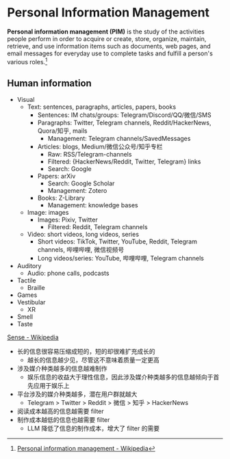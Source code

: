 # Personal Information Management
**Personal information management (PIM)** is the study of the activities people perform in order to acquire or create, store, organize, maintain, retrieve, and use information items such as documents, web pages, and email messages for everyday use to complete tasks and fulfill a person's various roles.[^wiki]

## Human information
- Visual
  - Text: sentences, paragraphs, articles, papers, books
    - Sentences: IM chats/groups: Telegram/Discord/QQ/微信/SMS
    - Paragraphs: Twitter, Telegram channels, Reddit/HackerNews, Quora/知乎, mails
      - Management: Telegram channels/SavedMessages
    - Articles: blogs, Medium/微信公众号/知乎专栏
      - Raw: RSS/Telegram-channels
      - Filtered: {HackerNews/Reddit, Twitter, Telegram} links
      - Search: Google
    - Papers: arXiv
      - Search: Google Scholar
      - Management: Zotero
    - Books: Z-Library
      - Management: knowledge bases
  - Image: images
    - Images: Pixiv, Twitter
      - Filtered: Reddit, Telegram channels
  - Video: short videos, long videos, series
    - Short videos: TikTok, Twitter, YouTube, Reddit, Telegram channels, 哔哩哔哩, 微信视频号
    - Long videos/series: YouTube, 哔哩哔哩, Telegram channels
- Auditory
  - Audio: phone calls, podcasts
- Tactile
  - Braille
- Games
- Vestibular
  - XR
- Smell
- Taste

[Sense - Wikipedia](https://en.wikipedia.org/wiki/Sense)

- 长的信息很容易压缩成短的，短的却很难扩充成长的
  - 越长的信息越少见，尽管这不意味着质量一定更高
- 涉及媒介种类越多的信息越难制作
  - 娱乐信息的收益大于理性信息，因此涉及媒介种类越多的信息越倾向于首先应用于娱乐上
- 平台涉及的媒介种类越多，潜在用户群就越大
  - Telegram > Twitter > Reddit > 微信 > 知乎 > HackerNews
- 阅读成本越高的信息越需要 filter
- 制作成本越低的信息也越需要 filter
  - LLM 降低了信息的制作成本，增大了 filter 的需要


[^wiki]: [Personal information management - Wikipedia](https://en.wikipedia.org/wiki/Personal_information_management)
